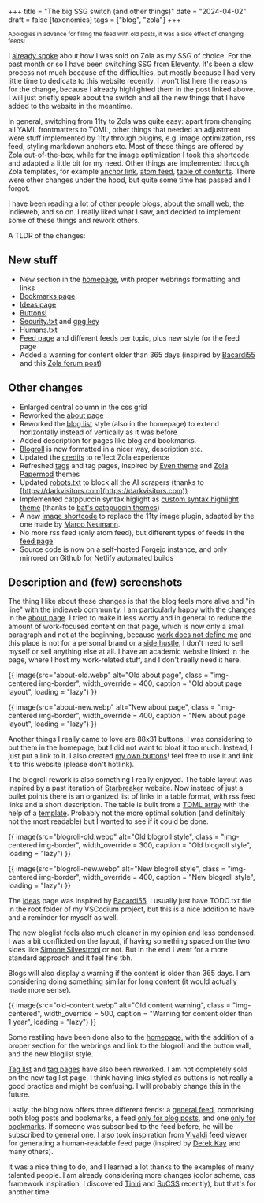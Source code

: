 +++
title = "The big SSG switch (and other things)"
date = "2024-04-02"
draft = false
[taxonomies]
tags = ["blog", "zola"]
+++

<small>Apologies in advance for filling the feed with old posts, it was a side effect of changing feeds!</small>

I [already spoke](/blog/rebuilding-my-academic-website-with-zola#zola) about how I was sold on Zola as my SSG of choice. For the past month or so I have been switching SSG from Eleventy. It's been a slow process not much because of the difficulties, but mostly because I had very little time to dedicate to this website recently.
I won't list here the reasons for the change, because I already highlighted them in the post linked above. I will just briefly speak about the switch and all the new things that I have added to the website in the meantime.

In general, switching from 11ty to Zola was quite easy: apart from changing all YAML frontmatters to TOML, other things that needed an adjustment were stuff implemented by 11ty through plugins, e.g. image optimization, rss feed, styling markdown anchors etc. Most of these things are offered by Zola out-of-the-box, while for the image optimization I took [this shortcode](https://gitlab.com/crepererum/blog/-/blob/master/templates/shortcodes/image.html?ref_type=heads) and adapted a little bit for my need. Other things are implemented through Zola templates, for example [anchor link](https://archaeo.cc/forgejo/andreatitolo/personal_blog_zola/src/branch/main/templates/anchor-link.html), [atom feed](https://archaeo.cc/forgejo/andreatitolo/personal_blog_zola/src/branch/main/templates/atom.xml), [table of contents](https://archaeo.cc/forgejo/andreatitolo/personal_blog_zola/src/branch/main/templates/partials/toc.html). There were other changes under the hood, but quite some time has passed and I forgot.

I have been reading a lot of other people blogs, about the small web, the indieweb, and so on. I really liked what I saw, and decided to implement some of these things and rework others.

A TLDR of the changes:

## New stuff

- New section in the [homepage](/), with proper webrings formatting and links
- [Bookmarks page](/bookmarks)
- [Ideas page](/ideas)
- [Buttons!](/about#buttons)
- [Security.txt](/.well-known/security.txt) and [gpg key](/files/pubkey.txt)
- [Humans.txt](/humans.txt)
- [Feed page](/rss) and different feeds per topic, plus new style for the feed page
- Added a warning for content older than 365 days (inspired by [Bacardi55](https://bacardi55.io/2024/02/12/adding-an-alert-on-old-posts-with-hugo/) and this [Zola forum post](https://zola.discourse.group/t/is-it-possible-to-compare-a-posts-date-to-now/1229/2))

## Other changes

- Enlarged central column in the css grid
- Reworked the [about page](/about)
- Reworked the [blog list](/blog) style (also in the homepage) to extend horizontally instead of vertically as it was before
- Added description for pages like blog and bookmarks.
- [Blogroll](/links) is now formatted in a nicer way, description etc.
- Updated the [credits](/credits) to reflect Zola experience
- Refreshed [tags](/tags) and tag pages, inspired by [Even theme](https://getzola.github.io/even) and [Zola Papermod](https://cydave.github.io/zola-theme-papermod/) themes
- Updated [robots.txt](/robots.txt) to block all the AI scrapers (thanks to [https://darkvisitors.com](https://darkvisitors.com))
- Implemented catppuccin syntax higlight as [custom syntax highlight theme](https://www.getzola.org/documentation/content/syntax-highlighting/#custom-highlighting-themes) (thanks to [bat's catppuccin themes](https://github.com/catppuccin/bat/tree/main/themes))
- A new [image shortcode](https://archaeo.cc/forgejo/andreatitolo/personal_blog_zola/src/branch/main/templates/shortcodes/image.html) to replace the 11ty image plugin, adapted by the one made by [Marco Neumann](https://gitlab.com/crepererum/blog/-/blob/master/templates/shortcodes/image.html?ref_type=heads).
- No more rss feed (only atom feed), but different types of feeds in the [feed page](/rss)
- Source code is now on a self-hosted Forgejo instance, and only mirrored on Github for Netlify automated builds

## Description and (few) screenshots

The thing I like about these changes is that the blog feels more alive and "in line" with the indieweb community. I am particularly happy with the changes in the [about page](/about). I tried to make it less wordy and in general to reduce the amount of work-focused content on that page, which is now only a small paragraph and not at the beginning, because [work does not define me](https://minutestomidnight.co.uk/blog/merge-personal-with-work/) and this place is not for a personal brand or a [side hustle](https://starbreaker.org/blog/rants/not-my-side-hustle/index.html), I don't need to sell myself or sell anything else at all. I have an academic website linked in the page, where I host my work-related stuff, and I don't really need it here.

{{ image(src="about-old.webp" alt="Old about page", class = "img-centered img-border", width_override = 400, caption = "Old about page layout", loading = "lazy") }}

{{ image(src="about-new.webp" alt="New about page", class = "img-centered img-border", width_override = 400, caption = "New about page layout", loading = "lazy") }}

Another things I really came to love are 88x31 buttons, I was considering to put them in the homepage, but I did not want to bloat it too much. Instead, I just put a link to it. I also created [my own buttons](/about#buttons)! feel free to use it and link it to this website (please don't hotlink).

The blogroll rework is also something I really enjoyed. The table layout was inspired by a past iteration of [Starbreaker](https://starbreaker.org) website. Now instead of just a bullet points there is an organized list of links in a table format, with rss feed links and a short description. The table is built from a [TOML array](https://archaeo.cc/forgejo/andreatitolo/personal_blog_zola/raw/branch/main/content/links.md) with the help of a [template](https://archaeo.cc/forgejo/andreatitolo/personal_blog_zola/src/branch/main/templates/blogroll.html). Probably not the more optimal solution (and definitely not the most readable) but I wanted to see if it could be done.

{{ image(src="blogroll-old.webp" alt="Old blogroll style", class = "img-centered img-border", width_override = 300, caption = "Old blogroll style", loading = "lazy") }}

{{ image(src="blogroll-new.webp" alt="New blogroll style", class = "img-centered img-border", width_override = 400, caption = "New blogroll style", loading = "lazy") }}

The [ideas](/ideas) page was inspired by [Bacardi55](https://bacardi55.io), I usually just have TODO.txt file in the root folder of my VSCodium project, but this is a nice addition to have and a reminder for myself as well.

The new bloglist feels also much cleaner in my opinion and less condensed. I was a bit conflicted on the layout, if having something spaced on the two sides like [Simone Silvestroni](https://minutestomidnight.co.uk/blog/) or not. But in the end I went for a more standard approach and it feel fine tbh.

Blogs will also display a warning if the content is older than 365 days. I am considering doing something similar for long content (it would actually made more sense).

{{ image(src="old-content.webp" alt="Old content warning", class = "img-centered", width_override = 500, caption = "Warning for content older than 1 year", loading = "lazy") }}

Some restiling have been done also to the [homepage](/), with the addition of a proper section for the webrings and link to the blogroll and the button wall, and the new bloglist style.

[Tag list](/tags) and [tag pages](/tags/blog/) have also been reworked. I am not completely sold on the new tag list page, I think having links styled as buttons is not really a good practice and might be confusing. I will probably change this in the future.

Lastly, the blog now offers three different feeds: a [general feed](/atom.xml), comprising both blog posts and bookmarks, a feed [only for blog posts](/blog/atom.xml), and one [only for bookmarks](/bookmarks/atom.xml). If someone was subscribed to the feed before, he will be subscribed to general one. I also took inspiration from [Vivaldi](https://vivaldi.com/) feed viewer for generating a human-readable feed page (inspired by [Derek Kay](https://darekkay.com/blog/rss-styling/) and many others).

It was a nice thing to do, and I learned a lot thanks to the examples of many talented people. I am already considering more changes (color scheme, css framework inspiration, I discovered [Tiniri](https://tiniri.vlad.studio/) and [SuCSS](https://speyll.github.io/suCSS/) recently), but that's for another time.